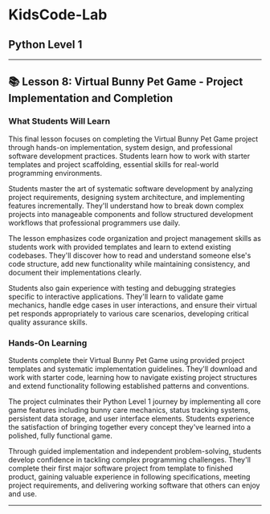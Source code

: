 # KidsCode-Lab

## Python Level 1

---

## 📚 Lesson 8: Virtual Bunny Pet Game - Project Implementation and Completion

### What Students Will Learn

This final lesson focuses on completing the Virtual Bunny Pet Game project through hands-on implementation, system design, and professional software development practices. Students learn how to work with starter templates and project scaffolding, essential skills for real-world programming environments.

Students master the art of systematic software development by analyzing project requirements, designing system architecture, and implementing features incrementally. They'll understand how to break down complex projects into manageable components and follow structured development workflows that professional programmers use daily.

The lesson emphasizes code organization and project management skills as students work with provided templates and learn to extend existing codebases. They'll discover how to read and understand someone else's code structure, add new functionality while maintaining consistency, and document their implementations clearly.

Students also gain experience with testing and debugging strategies specific to interactive applications. They'll learn to validate game mechanics, handle edge cases in user interactions, and ensure their virtual pet responds appropriately to various care scenarios, developing critical quality assurance skills.

### Hands-On Learning

Students complete their Virtual Bunny Pet Game using provided project templates and systematic implementation guidelines. They'll download and work with starter code, learning how to navigate existing project structures and extend functionality following established patterns and conventions.

The project culminates their Python Level 1 journey by implementing all core game features including bunny care mechanics, status tracking systems, persistent data storage, and user interface elements. Students experience the satisfaction of bringing together every concept they've learned into a polished, fully functional game.

Through guided implementation and independent problem-solving, students develop confidence in tackling complex programming challenges. They'll complete their first major software project from template to finished product, gaining valuable experience in following specifications, meeting project requirements, and delivering working software that others can enjoy and use.

---
